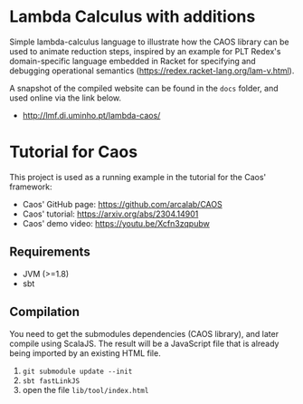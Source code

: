 # Lambda Calculus with additions

Simple lambda-calculus language to illustrate how the CAOS library can be used to animate reduction steps, inspired by an example for PLT Redex's domain-specific language embedded in Racket for specifying and debugging operational semantics (https://redex.racket-lang.org/lam-v.html).

A snapshot of the compiled website can be found in the `docs` folder, and used online via the link below.

 - http://lmf.di.uminho.pt/lambda-caos/


# Tutorial for Caos

This project is used as a running example in the tutorial for the Caos' framework:

 - Caos' GitHub page: https://github.com/arcalab/CAOS
 - Caos' tutorial: https://arxiv.org/abs/2304.14901
 - Caos' demo video: https://youtu.be/Xcfn3zqpubw 


## Requirements

- JVM (>=1.8)
- sbt

## Compilation

You need to get the submodules dependencies (CAOS library), and later compile using ScalaJS.
The result will be a JavaScript file that is already being imported by an existing HTML file. 

1. `git submodule update --init`
2. `sbt fastLinkJS`
3. open the file `lib/tool/index.html`
